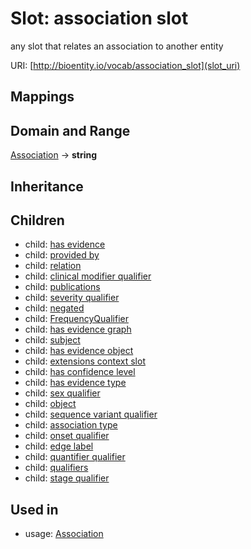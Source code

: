 # Slot: association slot


any slot that relates an association to another entity

URI: [http://bioentity.io/vocab/association_slot](slot_uri)
## Mappings

## Domain and Range

[Association](Association.md) -> **string**
## Inheritance

## Children

 *  child: [has evidence](has_evidence.md)
 *  child: [provided by](provided_by.md)
 *  child: [relation](relation.md)
 *  child: [clinical modifier qualifier](clinical_modifier_qualifier.md)
 *  child: [publications](publications.md)
 *  child: [severity qualifier](severity_qualifier.md)
 *  child: [negated](negated.md)
 *  child: [FrequencyQualifier](FrequencyQualifier.md)
 *  child: [has evidence graph](has_evidence_graph.md)
 *  child: [subject](subject.md)
 *  child: [has evidence object](has_evidence_object.md)
 *  child: [extensions context slot](extensions_context_slot.md)
 *  child: [has confidence level](has_confidence_level.md)
 *  child: [has evidence type](has_evidence_type.md)
 *  child: [sex qualifier](sex_qualifier.md)
 *  child: [object](object.md)
 *  child: [sequence variant qualifier](sequence_variant_qualifier.md)
 *  child: [association type](association_type.md)
 *  child: [onset qualifier](onset_qualifier.md)
 *  child: [edge label](edge_label.md)
 *  child: [quantifier qualifier](quantifier_qualifier.md)
 *  child: [qualifiers](qualifiers.md)
 *  child: [stage qualifier](stage_qualifier.md)
## Used in

 *  usage: [Association](Association.md)
